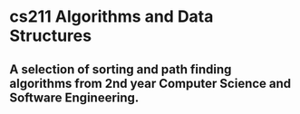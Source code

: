 # cs211 Algorithms and Data Structures 
## A selection of sorting and path finding algorithms from 2nd year Computer Science and Software Engineering.

